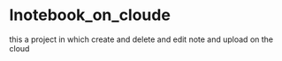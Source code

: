# Inotebook_on_cloude
this a project in which create and delete and edit note and upload on the cloud
